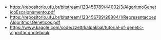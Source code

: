 - https://repositorio.ufu.br/bitstream/123456789/44002/3/AlgoritmoGeneticoEscalonamento.pdf
- https://repositorio.ufu.br/bitstream/123456789/28884/1/RepresentacoesAlgoritmosGeneticos.pdf
- https://www.kaggle.com/code/zzettrkalpakbal/tutorial-of-genetic-algorithm/notebook
